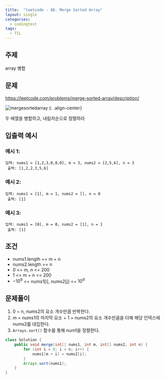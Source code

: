 ```yaml
---
title:  "leetcode - 88. Merge Sorted Array"
layout: single
categories:
  - codingtest
tags:
  - TIL
---
```


## 주제
array 병합

## 문제
https://leetcode.com/problems/merge-sorted-array/description/

![mergesortedarray](https://github.com/user-attachments/assets/d7eddbb8-f51d-43f5-8550-c78987ccda6f)
{: .align-center}

두 배열을 병합하고, 내림차순으로 정렬하라

## 입출력 예시
### 예시 1:
```
입력: nums1 = [1,2,3,0,0,0], m = 3, nums2 = [2,5,6], n = 3
 출력: [1,2,2,3,5,6]
```

### 예시 2:
```
입력: nums1 = [1], m = 1, nums2 = [], n = 0
 출력: [1]
```

### 예시 3:
```
입력: nums1 = [0], m = 0, nums2 = [1], n = 1
 출력: [1]
```

## 조건
- nums1.length == m + n
- nums2.length == n
- 0 <= m, n <= 200
- 1 <= m + n <= 200
- $-10^9$ <= nums1[i], nums2[j] <= $10^9$


## 문제풀이
1. 0 ~ n, nums2의 요소 개수만큼 반복한다.
2. m = nums1의 마지막 요소 + 1 + nums2의 요소 개수만큼을 더해 해당 인덱스에 nums2를 대입한다.
3. `Arrays.sort()` 함수를 통해 num1을 정렬한다. 

```java
class Solution {
    public void merge(int[] nums1, int m, int[] nums2, int n) {
        for (int i = 0; i < n; i++) {
            nums1[m + i] = nums2[i];
        }
        Arrays.sort(nums1);
    }
}
```